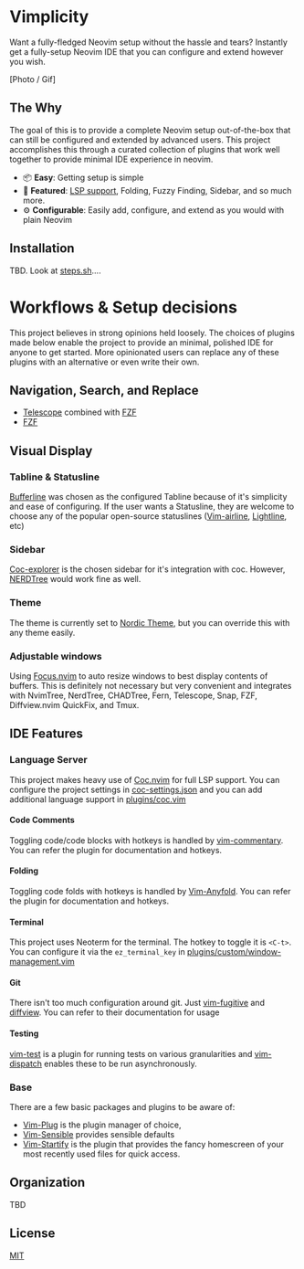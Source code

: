 # Vimplicity

Want a fully-fledged Neovim setup without the hassle and tears? Instantly get
a fully-setup Neovim IDE that you can configure and extend however you wish.

[Photo / Gif]


## The Why

The goal of this is to provide a complete Neovim setup out-of-the-box that can
still be configured and extended by advanced users. This project accomplishes
this through a curated collection of plugins that work well together to provide
minimal IDE experience in neovim.

- 📦 **Easy**: Getting setup is simple
- 🚀 **Featured**: [LSP support](https://github.com/neoclide/coc.nvim), Folding, Fuzzy Finding,  Sidebar, and so much more.
- ⚙️  **Configurable**: Easily add, configure, and extend as you would with plain Neovim


## Installation

TBD. Look at [steps.sh](./scripts/steps.md)....


# Workflows & Setup decisions

This project believes in strong opinions held loosely. The choices of plugins
made below enable the project to provide an minimal, polished IDE for anyone to
get started. More opinionated users can replace any of these plugins with an
alternative or even write their own.

## Navigation, Search, and Replace
- [Telescope](https://github.com/nvim-telescope/telescope.nvim) combined with [FZF](https://github.com/nvim-telescope/telescope-fzf-native.nvim)
- [FZF](https://github.com/junegunn/fzf.vim)

## Visual Display

### Tabline & Statusline
[Bufferline](https://github.com/akinsho/bufferline.nvim) was chosen as the
configured Tabline because of it's simplicity and ease of configuring. If the 
user wants a Statusline, they are welcome to choose any of the popular open-source
statuslines ([Vim-airline](https://github.com/vim-airline/vim-airline), [Lightline](https://github.com/itchyny/lightline.vim), etc)

### Sidebar
[Coc-explorer](https://github.com/weirongxu/coc-explorer) is the chosen sidebar
for it's integration with coc. However, [NERDTree](https://github.com/preservim/nerdtree)
would work fine as well.

### Theme
The theme is currently set to [Nordic Theme](https://github.com/arcticicestudio/nord-vim), but
you can override this with any theme easily.

### Adjustable windows
Using [Focus.nvim](https://github.com/beauwilliams/focus.nvim) to auto resize
windows to best display contents of buffers. This is definitely not necessary
but very convenient and integrates with  NvimTree, NerdTree, CHADTree, Fern,
Telescope, Snap, FZF, Diffview.nvim QuickFix, and Tmux.


## IDE Features
### Language Server
This project makes heavy use of [Coc.nvim](https://github.com/neoclide/coc.nvim) for
full LSP support. You can configure the project settings in
[coc-settings.json](./nvim/coc-settings.json) and you can add additional
language support in [plugins/coc.vim](./nvim/plugins/coc.vim)

#### Code Comments
Toggling code/code blocks with hotkeys is handled by
[vim-commentary](https://github.com/tpope/vim-commentary). You can refer
the plugin for documentation and hotkeys.

#### Folding
Toggling code folds with hotkeys is handled by [Vim-Anyfold](https://github.com/pseewald/vim-anyfold).
You can refer the plugin for documentation and hotkeys.


#### Terminal
This project uses Neoterm for the terminal. The hotkey to toggle it is `<C-t>`. 
You can configure it via the `ez_terminal_key` in [plugins/custom/window-management.vim](./nvim/plugins/custom/window-management.vim)

#### Git
There isn't too much configuration around git. Just [vim-fugitive](https://github.com/tpope/vim-fugitive)
and [diffview](https://github.com/sindrets/diffview.nvim). You can refer to their documentation for usage


#### Testing
[vim-test](https://github.com/vim-test/vim-test) is a plugin for running tests 
on various granularities and [vim-dispatch](https://github.com/tpope/vim-dispatch) 
enables these to be run asynchronously.

### Base
There are a few basic packages and plugins to be aware of:
- [Vim-Plug](https://github.com/junegunn/vim-plug) is the plugin manager of choice, 
- [Vim-Sensible](https://github.com/tpope/vim-sensible) provides sensible defaults
- [Vim-Startify](https://github.com/mhinz/vim-startify) is the plugin that provides 
the fancy homescreen of your most recently used files for quick access.

## Organization

TBD

## License

[MIT](./LICENSE)
